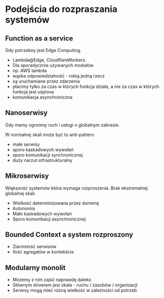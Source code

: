 # Podejścia do rozpraszania systemów

## Function as a service

Gdy potrzebny jest Edge Computing.&#x20;

* Lambda@Edge, CloudflareWorkers.&#x20;
* Dla sporadycznie używanych modułów.
* np. AWS lambda
* wąska odpowiedzialność - robią jedną rzecz
* są uruchamiane przez zdarzenia
* płacimy tylko za czas w których funkcja działa, a nie za czas w których funkcja jest uśpiona
* komunikacja asynchroniczna

## Nanoserwisy

Gdy mamy ogromny ruch i usługi o globalnym zakresie.

W normalnej skali może być to anti-pattern.

* małe serwisy
* sporo kaskadowych wywołań
* sporo komunikacji synchronicznej
* duży narzut infrastrukturalny

## Mikroserwisy

Większość systemów która wymaga rozproszenia. Brak ekstremalnej globalnej skali.

* Wielkość determinizowana przez domenę
* Autonomia
* Mało kaskadowych wywołań
* Sporo komunikacji asynchronicznej

## Bounded Context a system rozproszony

* Ziarnistość serwisów
* Ilość agregatów w kontekście

## Modularny monolit

* Możemy z nim zajść naprawdę daleko
* Głównym driverem jest skala - ruchu / zasobów / organizacji
* Serwisy mogą mieć różną wielkość w zależności od potrzeb

